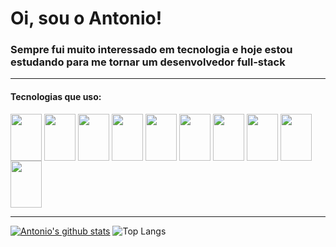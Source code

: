 <h1>Oi, sou o Antonio!</h1>
<h3>Sempre fui muito interessado em tecnologia e hoje estou estudando para me tornar um desenvolvedor full-stack</h3>
<hr/>
<h4>Tecnologias que uso:</h4>
<div>
  <img align="center" width="50" height="75" height="40" src="https://cdn.jsdelivr.net/gh/devicons/devicon/icons/html5/html5-original.svg" />
  <img align="center" width="50" height="75" height="40" src="https://cdn.jsdelivr.net/gh/devicons/devicon/icons/css3/css3-original.svg" />
  <img align="center" width="50" height="75" height="40" src="https://cdn.jsdelivr.net/gh/devicons/devicon/icons/javascript/javascript-original.svg" />
  <img align="center" width="50" height="75" height="40" src="https://cdn.jsdelivr.net/gh/devicons/devicon/icons/typescript/typescript-original.svg" />
  <img align="center" width="50" height="75" height="40" src="https://cdn.jsdelivr.net/gh/devicons/devicon/icons/nodejs/nodejs-original.svg" />
  <img align="center" width="50" height="75" height="40" src="https://cdn.jsdelivr.net/gh/devicons/devicon/icons/express/express-original.svg" />
  <img align="center" width="50" height="75" height="40" src="https://cdn.jsdelivr.net/gh/devicons/devicon/icons/react/react-original.svg"/>
  <img align="center" width="50" height="75" height="40" src="https://cdn.jsdelivr.net/gh/devicons/devicon/icons/vuejs/vuejs-original.svg" />
  <img align="center" width="50" height="75" height="40" src="https://cdn.jsdelivr.net/gh/devicons/devicon/icons/mysql/mysql-original-wordmark.svg" />
  <img align="center" width="50" height="75" height="40" src="https://cdn.jsdelivr.net/gh/devicons/devicon/icons/figma/figma-original.svg" />

</div>
<hr/>


[![Antonio's github stats](https://github-readme-stats.vercel.app/api?username=antoni0o&theme=dark&show_icons=true&count_private=true&role=OWNER,COLLABORATOR)](https://github.com/Antoni0o)
![Top Langs](https://github-readme-stats.vercel.app/api/top-langs/?username=antoni0o&theme=dark&layout=compact)



